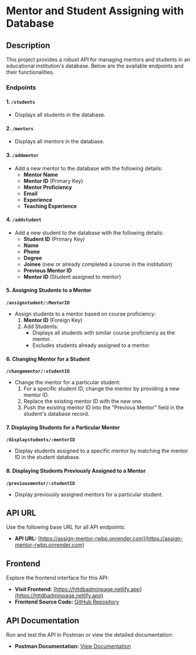 # Mentor and Student Assigning with Database

## Description

This project provides a robust API for managing mentors and students in an educational institution's database. Below are the available endpoints and their functionalities.

### Endpoints

#### 1. **`/students`**
   - Displays all students in the database.

#### 2. **`/mentors`**
   - Displays all mentors in the database.

#### 3. **`/addmentor`**
   - Add a new mentor to the database with the following details:
     - **Mentor Name**
     - **Mentor ID** (Primary Key)
     - **Mentor Proficiency**
     - **Email**
     - **Experience**
     - **Teaching Experience**

#### 4. **`/addstudent`**
   - Add a new student to the database with the following details:
     - **Student ID** (Primary Key)
     - **Name**
     - **Phone**
     - **Degree**
     - **Joinee** (new or already completed a course in the institution)
     - **Previous Mentor ID** 
     - **Mentor ID** (Student assigned to mentor)

#### 5. **Assigning Students to a Mentor**  
   **`/assignstudent/:MentorID`**
   - Assign students to a mentor based on course proficiency:
     1. **Mentor ID** (Foreign Key)
     2. Add Students:
        - Displays all students with similar course proficiency as the mentor.
        - Excludes students already assigned to a mentor.

#### 6. **Changing Mentor for a Student**  
   **`/changementor/:studentID`**
   - Change the mentor for a particular student:
     1. For a specific student ID, change the mentor by providing a new mentor ID.
     2. Replace the existing mentor ID with the new one.
     3. Push the existing mentor ID into the "Previous Mentor" field in the student's database record.

#### 7. **Displaying Students for a Particular Mentor**  
   **`/displaystudents/:mentorID`**
   - Display students assigned to a specific mentor by matching the mentor ID in the student database.

#### 8. **Displaying Students Previously Assigned to a Mentor**  
   **`/previousmentor/:studentID`**
   - Display previously assigned mentors for a particular student.

## API URL

Use the following base URL for all API endpoints:

- **API URL:** [https://assign-mentor-rwbp.onrender.com](https://assign-mentor-rwbp.onrender.com)

## Frontend

Explore the frontend interface for this API:

- **Visit Frontend:** [https://httdbadminpage.netlify.app](https://httdbadminpage.netlify.app)
- **Frontend Source Code:** [GitHub Repository](https://github.com/Rajganez/frontendAssignMentor)

## API Documentation

Run and test the API in Postman or view the detailed documentation:

- **Postman Documentation:** [View Documentation](https://documenter.getpostman.com/view/34103499/2sA3XWdycy)
